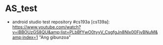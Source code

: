 # AS_test
* android studio test repository #cs193a
[cs139a]: https://www.youtube.com/watch?v=iBBOUzGS8QU&amp;list=PLbBfYwO0tyyV_CsgfgJn8Nlx00FjyBNuM&amp;index=1	"Ang gibunzoa"
